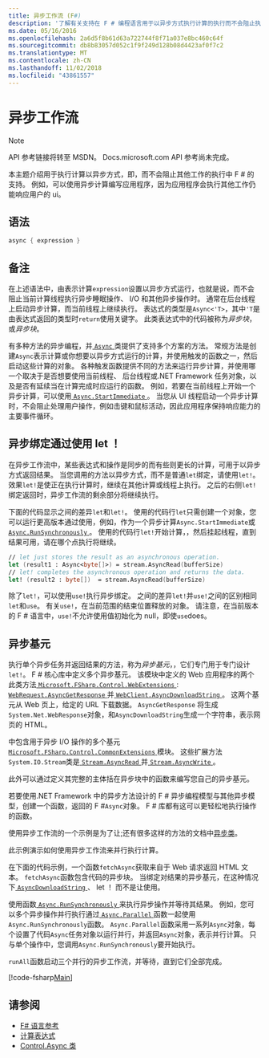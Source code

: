 ```yaml
---
title: 异步工作流 (F#)
description: '了解有关支持在 F # 编程语言用于以异步方式执行计算的执行而不会阻止执行其他工作。'
ms.date: 05/16/2016
ms.openlocfilehash: 2a6d5f8b61d63a722744f8f71a037e8bc460c64f
ms.sourcegitcommit: db8b83057d052c1f9f249d128b08d4423af0f7c2
ms.translationtype: MT
ms.contentlocale: zh-CN
ms.lasthandoff: 11/02/2018
ms.locfileid: "43861557"
---
```

# <a name="asynchronous-workflows"></a>异步工作流

> [!NOTE]
API 参考链接将转至 MSDN。  Docs.microsoft.com API 参考尚未完成。

本主题介绍用于执行计算以异步方式，即，而不会阻止其他工作的执行中 F # 的支持。 例如，可以使用异步计算编写应用程序，因为应用程序会执行其他工作仍能响应用户的 ui。

## <a name="syntax"></a>语法

```fsharp
async { expression }
```

## <a name="remarks"></a>备注

在上述语法中，由表示计算`expression`设置以异步方式运行，也就是说，而不会阻止当前计算线程执行异步睡眠操作、 I/O 和其他异步操作时。 通常在后台线程上启动异步计算，而当前线程上继续执行。 表达式的类型是`Async<'T>`，其中`'T`是由表达式返回的类型时`return`使用关键字。 此类表达式中的代码被称为*异步块*，或*异步块*。

有多种方法的异步编程，并[ `Async` ](https://msdn.microsoft.com/library/03eb4d12-a01a-4565-a077-5e83f17cf6f7)类提供了支持多个方案的方法。 常规方法是创建`Async`表示计算或你想要以异步方式运行的计算，并使用触发的函数之一，然后启动这些计算的对象。 各种触发函数提供不同的方法来运行异步计算，并使用哪一个取决于是否想要使用当前线程、 后台线程或.NET Framework 任务对象，以及是否有延续当在计算完成时应运行的函数。 例如，若要在当前线程上开始一个异步计算，可以使用[ `Async.StartImmediate` ](https://msdn.microsoft.com/library/2f71d1cc-187f-48cf-ac66-e7fda41c46e3)。 当您从 UI 线程启动一个异步计算时，不会阻止处理用户操作，例如击键和鼠标活动，因此应用程序保持响应能力的主要事件循环。

## <a name="asynchronous-binding-by-using-let"></a>异步绑定通过使用 let ！

在异步工作流中，某些表达式和操作是同步的而有些则更长的计算，可用于以异步方式返回结果。 当您调用的方法以异步方式，而不是普通`let`绑定，请使用`let!`。 效果`let!`是使正在执行计算时，继续在其他计算或线程上执行。 之后的右侧`let!`绑定返回时，异步工作流的剩余部分将继续执行。

下面的代码显示之间的差异`let`和`let!`。 使用的代码行`let`只需创建一个对象，您可以运行更高版本通过使用，例如，作为一个异步计算`Async.StartImmediate`或[ `Async.RunSynchronously` ](https://msdn.microsoft.com/library/0a6663a9-50f2-4d38-8bf3-cefd1a51fd6b)。 使用的代码行`let!`开始计算，，然后挂起线程，直到结果可用，请在哪个点执行将继续。

```fsharp
// let just stores the result as an asynchronous operation.
let (result1 : Async<byte[]>) = stream.AsyncRead(bufferSize)
// let! completes the asynchronous operation and returns the data.
let! (result2 : byte[])  = stream.AsyncRead(bufferSize)
```

除了`let!`，可以使用`use!`执行异步绑定。 之间的差异`let!`并`use!`之间的区别相同`let`和`use`。 有关`use!`，在当前范围的结束位置释放的对象。 请注意，在当前版本的 F # 语言中，`use!`不允许使用值初始化为 null，即使`use`does。

## <a name="asynchronous-primitives"></a>异步基元

执行单个异步任务并返回结果的方法，称为*异步基元*，，它们专门用于专门设计`let!`。 F # 核心库中定义多个异步基元。 该模块中定义的 Web 应用程序的两个此类方法[ `Microsoft.FSharp.Control.WebExtensions` ](https://msdn.microsoft.com/library/95ef17bc-ee3f-44ba-8a11-c90fcf4cf003): [ `WebRequest.AsyncGetResponse` ](https://msdn.microsoft.com/library/09a60c31-e6e2-4b5c-ad23-92a86e50060c)并[ `WebClient.AsyncDownloadString` ](https://msdn.microsoft.com/library/8a85a9b7-f712-4cac-a0ce-0a797f8ea32a)。 这两个基元从 Web 页上，给定的 URL 下载数据。 `AsyncGetResponse` 将生成`System.Net.WebResponse`对象，和`AsyncDownloadString`生成一个字符串，表示网页的 HTML。

中包含用于异步 I/O 操作的多个基元[ `Microsoft.FSharp.Control.CommonExtensions` ](https://msdn.microsoft.com/library/2edb67cb-6814-4a30-849f-b6dbdd042396)模块。 这些扩展方法`System.IO.Stream`类是[ `Stream.AsyncRead` ](https://msdn.microsoft.com/library/85698aaa-bdda-47e6-abed-3730f59fda5e)并[ `Stream.AsyncWrite` ](https://msdn.microsoft.com/library/1b0a2751-e42a-47e1-bd27-020224adc618)。

此外可以通过定义其完整的主体括在异步块中的函数来编写您自己的异步基元。

若要使用.NET Framework 中的异步方法设计的 F # 异步编程模型与其他异步模型，创建一个函数，返回的 F #`Async`对象。 F # 库都有这可以更轻松地执行操作的函数。

使用异步工作流的一个示例是为了让;还有很多这样的方法的文档中[异步类](https://msdn.microsoft.com/library/03eb4d12-a01a-4565-a077-5e83f17cf6f7)。

此示例演示如何使用异步工作流来并行执行计算。

在下面的代码示例，一个函数`fetchAsync`获取来自于 Web 请求返回 HTML 文本。 `fetchAsync`函数包含代码的异步块。 当绑定对结果的异步基元，在这种情况下[ `AsyncDownloadString` ](https://msdn.microsoft.com/library/8a85a9b7-f712-4cac-a0ce-0a797f8ea32a)、 let ！ 而不是让使用。

使用函数[ `Async.RunSynchronously` ](https://msdn.microsoft.com/library/0a6663a9-50f2-4d38-8bf3-cefd1a51fd6b)来执行异步操作并等待其结果。 例如，您可以多个异步操作并行执行通过[ `Async.Parallel` ](https://msdn.microsoft.com/library/aa9b0355-2d55-4858-b943-cbe428de9dc4)函数一起使用`Async.RunSynchronously`函数。 `Async.Parallel`函数采用一系列`Async`对象，每个设置了代码`Async`任务对象以运行并行，并返回`Async`对象，表示并行计算。 只与单个操作中，您调用`Async.RunSynchronously`要开始执行。

`runAll`函数启动三个并行的异步工作流，并等待，直到它们全部完成。

[!code-fsharp[Main](../../../samples/snippets/fsharp/lang-ref-2/snippet8003.fs)]

## <a name="see-also"></a>请参阅

- [F# 语言参考](index.md)
- [计算表达式](computation-expressions.md)
- [Control.Async 类](https://msdn.microsoft.com/visualfsharpdocs/conceptual/control.async-class-%5bfsharp%5d)
